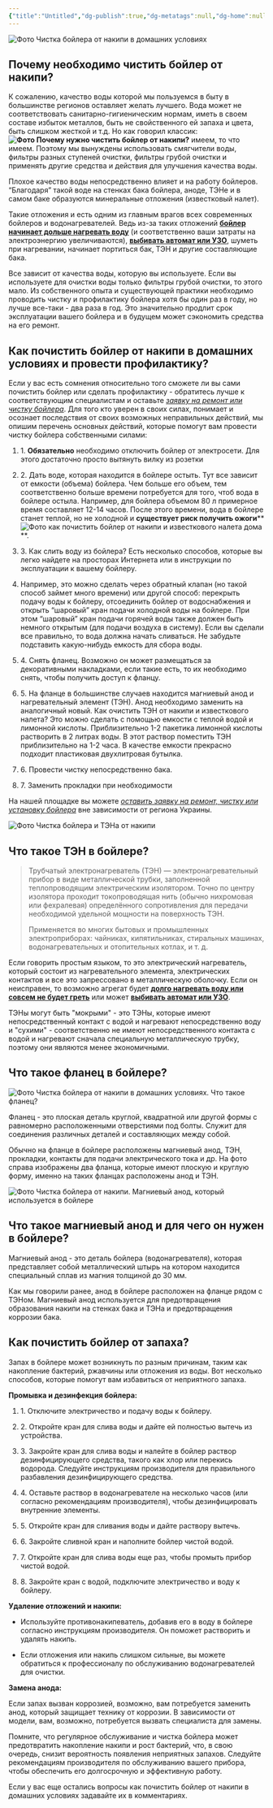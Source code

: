 ```yaml
---
{"title":"Untitled","dg-publish":true,"dg-metatags":null,"dg-home":null,"permalink":"/ochishhennya-bojlera/opis-proczesu/","dgPassFrontmatter":true,"noteIcon":""}
---
```



![Фото Чистка бойлера от накипи в домашних условиях](https://allmaster.com.ua/images/Stati/Chistka-boilera.jpg "Картинка Чистка бойлера от накипи и известкового налета")


## Почему необходимо чистить бойлер от накипи?


К сожалению, качество воды которой мы пользуемся в быту в большинстве регионов оставляет желать лучшего. Вода может не соответствовать санитарно-гигиеническим нормам, иметь в своем составе избыток металлов, быть не свойственного ей запаха и цвета, быть слишком жесткой и т.д. Но как говорил классик:**![Фото Почему нужно чистить бойлер от накипи?](https://allmaster.com.ua/images/Stati/anod_i_ten.jpg "Картинка Почему нужно чистить бойлер? Так выглядит анод и ТЭН после года эксплуатации бойлера")** имеем, то что имеем. Поэтому мы вынуждены использовать смягчители воды, фильтры разных ступеней очистки, фильтры грубой очистки и применять другие средства и действия для улучшения качества воды.

Плохое качество воды непосредственно влияет и на работу бойлеров. “Благодаря” такой воде на стенках бака бойлера, аноде, ТЭНе и в самом баке образуются минеральные отложения (известковый налет).

Такие отложения и есть одним из главным врагов всех современных бойлеров и водонагревателей. Ведь из-за таких отложений [**бойлер начинает дольше нагревать воду**](https://allmaster.com.ua/stati/bojler-ne-griye-vodu-abo-dovgo-nagrivaye---rozbirayemo-ta-usuvayemo-prichini "Бойлер перестал греть воду или долго греет - разбираем и устраняем причины") (и соответственно ваши затраты на электроэнергию увеличиваются), [**выбивать автомат или УЗО**](https://allmaster.com.ua/stati/pri-vmikanni-abo-roboti-bojlera-vibivaye-avtomat-uzo-probki-prichini-ta-shlyaxi-usunennya-problemi "При включении или работе бойлера выбивает автомат, УЗО, пробки. Причины и пути решения проблемы"), шуметь при нагревании, начинает портиться бак, ТЭН и другие составляющие бака.

Все зависит от качества воды, которую вы используете. Если вы используете для очистки воды только фильтры грубой очистки, то этого мало. Из собственного опыта и существующей практики необходимо проводить чистку и профилактику бойлера хотя бы один раз в году, но лучше все-таки - два раза в год. Это значительно продлит срок эксплуатации вашего бойлера и в будущем может сэкономить средства на его ремонт. 

## Как почистить бойлер от накипи в домашних условиях и провести профилактику?

Если у вас есть сомнения относительно того сможете ли вы сами почистить бойлер или сделать профилактику - обратитесь лучше к соответствующим специалистам и оставьте _[заявку на ремонт или чистку бойлера](https://allmaster.com.ua/login "заявка на ремонт или чистку бойлера")_. Для того кто уверен в своих силах, понимает и осознает последствия от своих возможных неправильных действий, мы опишим перечень основных действий, которые помогут вам провести чистку бойлера собственными силами:

1.  1\. **Обязательно** необходимо отключить бойлер от электросети. Для этого достаточно просто вытянуть вилку из розетки

1.  2\. Дать воде, которая находится в бойлере остыть. Тут все зависит от емкости (объема) бойлера. Чем больше его объем, тем соответственно больше времени потребуется для того, чтоб вода в бойлере остыла. Например, для бойлера объемом 80 л примерное время составляет 12-14 часов. После этого времени, вода в бойлере станет теплой, но не холодной и **существует риск получить ожоги****![Фото как почистить бойлер от накипи и известкового налета дома](https://allmaster.com.ua/images/Stati/brud.jpg "Картинка Почему нужно чистить бойлер? Грязь, которая накопилась в бойлере - одна из причин")**.

1.  3\. Как слить воду из бойлера? Есть несколько способов, которые вы легко найдете на просторах Интернета или в инструкции по эксплуатации к вашему бойлеру.

3.  Например, это можно сделать через обратный клапан (но такой способ займет много времени) или другой способ: перекрыть подачу воды к бойлеру, отсоединить бойлер от водоснабжения и открыть “шаровый” кран подачи холодной воды на бойлере. При этом “шаровый” кран подачи горячей воды также должен быть немного открытым (для подачи воздуха в систему). Если вы сделали все правильно, то вода должна начать сливаться. Не забудьте подставить какую-нибудь емкость для сбора воды.

1.  4\. Снять фланец. Возможно он может размещаться за декоративными накладками, если такие есть, то их необходимо снять, чтобы получить доступ к фланцу.


1.  5\. На фланце в большинстве случаев находится магниевый анод и нагревательный элемент (ТЭН). Анод необходимо заменить на аналогичный новый. Как очистить ТЭН от накипи и известкового налета? Это можно сделать с помощью емкости с теплой водой и лимонной кислоты. Приблизительно 1-2 пакетика лимонной кислоты растворить в 2 литрах воды. В этот раствор поместить ТЭН приблизительно на 1-2 часа. В качестве емкости прекрасно подходит пластиковая двухлитровая бутылка.

1.  6\. Провести чистку непосредственно бака.

1.  7\. Заменить прокладки при необходимости

На нашей площадке вы можете _[оставить заявку на ремонт, чистку или установку бойлера](http://allmaster.com.ua/login "оставить заявку на ремонт, чистку или установку бойлера")_ вне зависимости от региона Украины.

![Фото Чистка бойлера и ТЭНа от накипи](https://allmaster.com.ua/images/Stati/ten.jpg "картинка Что такое ТЭН в бойлере?")

## Что такое ТЭН в бойлере?


> Трубчатый электронагреватель (ТЭН) — электронагревательный прибор в виде металлической трубки, заполненной теплопроводящим электрическим изолятором. Точно по центру изолятора проходит токопроводящая нить (обычно нихромовая или фехралевая) определённого сопротивления для передачи необходимой удельной мощности на поверхность ТЭН.
> 
> Применяется во многих бытовых и промышленных электроприборах: чайниках, кипятильниках, стиральных машинах, водонагревательных и отопительных котлах, и т. д.

Если говорить простым языком, то это электрический нагреватель, который состоит из нагревательного элемента, электрических контактов и все это запрессовано в металлическую оболочку. Если он неисправен, то возможно агрегат будет [**долго нагревать воду или совсем не будет греть**](https://allmaster.com.ua/stati/bojler-ne-griye-vodu-abo-dovgo-nagrivaye---rozbirayemo-ta-usuvayemo-prichini "Бойлер перестал греть воду или долго греет - разбираем и устраняем причины") или может [**выбивать автомат или УЗО**](https://allmaster.com.ua/stati/pri-vmikanni-abo-roboti-bojlera-vibivaye-avtomat-uzo-probki-prichini-ta-shlyaxi-usunennya-problemi "При включении или работе бойлера выбивает автомат, УЗО, пробки. Причины и пути решения проблемы").

ТЭНы могут быть "мокрыми" - это ТЭНы, которые имеют непосредственный контакт с водой и нагревают непосредственно воду и "сухими" - соответственно не имеют непосредственного контакта с водой и нагревают сначала специальную металлическую трубку, поэтому они являются менее экономичными.

## Что такое фланец в бойлере?

![Фото Чистка бойлера от накипи в домашних условиях. Что такое фланец?](https://allmaster.com.ua/images/Stati/flanets.jpg "Картинка Что такое фланец в бойлере?")

Фланец - это плоская деталь круглой, квадратной или другой формы с равномерно расположенными отверстиями под болты. Служит для соединения различных деталей и составляющих между собой.

Обычно на фланце в бойлере расположены магниевый анод, ТЭН, прокладки, контакты для подачи электрического тока и др. На фото справа изображены два фланца, которые имеют плоскую и круглую форму, именно на таких фланцах расположены анод и ТЭН.

![Фото Чистка бойлера от накипи. Магниевый анод, который используется в бойлере](https://allmaster.com.ua/images/Stati/anod.jpg "Картинка Что такое магниевый анод и для чего он нужен в бойлере?")
## Что такое магниевый анод и для чего он нужен в бойлере?

Магниевый анод - это деталь бойлера (водонагревателя), которая представляет собой металлический штырь на котором находится специальный сплав из магния толщиной до 30 мм.

Как мы говорили ранее, анод в бойлере расположен на фланце рядом с ТЭНом. Магниевый анод используется для предотвращения образования накипи на стенках бака и ТЭНа и предотвращения коррозии бака.

## Как почистить бойлер от запаха?

Запах в бойлере может возникнуть по разным причинам, таким как накопление бактерий, ржавчины или отложения из воды. Вот несколько способов, которые помогут вам избавиться от неприятного запаха.

**Промывка и дезинфекция бойлера:**

1.  1\. Отключите электричество и подачу воды к бойлеру.

3.  2\. Откройте кран для слива воды и дайте ей полностью вытечь из устройства.

5.  3\. Закройте кран для слива воды и налейте в бойлер раствор дезинфицирующего средства, такого как хлор или перекись водорода. Следуйте инструкциям производителя для правильного разбавления дезинфицирующего средства.

7.  4\. Оставьте раствор в водонагревателе на несколько часов (или согласно рекомендациям производителя), чтобы дезинфицировать внутренние элементы.

9.  5\. Откройте кран для сливания воды и дайте раствору вытечь.

11.  6\. Закройте сливной кран и наполните бойлер чистой водой.

13.  7\. Откройте кран для слива воды еще раз, чтобы промыть прибор чистой водой.

15.  8\. Закройте кран с водой, подключите электричество и воду к бойлеру.

**Удаление отложений и накипи:**

*   Используйте противонакипеватель, добавив его в воду в бойлере согласно инструкциям производителя. Он поможет растворить и удалять накипь.

*   Если отложения или накипь слишком сильные, вы можете обратиться к профессионалу по обслуживанию водонагревателей для очистки.

**Замена анода:**

Если запах вызван коррозией, возможно, вам потребуется заменить анод, который защищает технику от коррозии. В зависимости от модели, вам, возможно, потребуется вызвать специалиста для замены.

Помните, что регулярное обслуживание и чистка бойлера может предотвратить накопление накипи и рост бактерий, что, в свою очередь, снизит вероятность появления неприятных запахов. Следуйте рекомендациям производителя по обслуживанию вашего прибора, чтобы обеспечить его долгосрочную и эффективную работу.

Если у вас еще остались вопросы как почистить бойлер от накипи в домашних условиях задавайте их в комментариях.